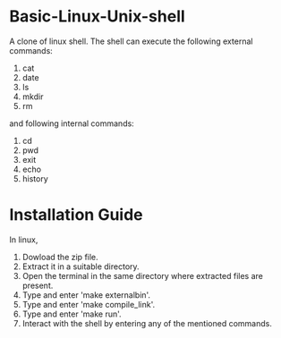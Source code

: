 # Basic-Linux-Unix-shell

A clone of linux shell. The shell can execute the following external commands:
<ol>
<li>cat</li>
<li>date</li>
<li>ls</li>
<li>mkdir</li>
<li>rm</li>
</ol>
and following internal commands:
<ol>
<li>cd</li>
<li>pwd</li>
<li>exit</li>
<li>echo</li>
<li>history</li>
</ol>
<h1>Installation Guide</h1>
In linux,
<ol>
<li>Dowload the zip file.</li>
<li>Extract it in a suitable directory.</li>
<li>Open the terminal in the same directory where extracted files are present.</li>
<li>Type and enter 'make externalbin'.</li>
<li>Type and enter 'make compile_link'.</li>
<li>Type and enter 'make run'.</li>
<li>Interact with the shell by entering any of the mentioned commands.</li>
</ol>
